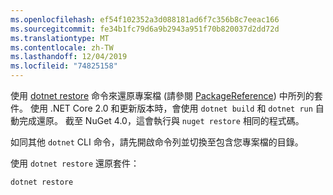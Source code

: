 ```yaml
---
ms.openlocfilehash: ef54f102352a3d088181ad6f7c356b8c7eeac166
ms.sourcegitcommit: fe34b1fc79d6a9b2943a951f70b820037d2dd72d
ms.translationtype: MT
ms.contentlocale: zh-TW
ms.lasthandoff: 12/04/2019
ms.locfileid: "74825158"
---
```

使用 [dotnet restore](/dotnet/core/tools/dotnet-restore?tabs=netcore2x) 命令來還原專案檔 (請參閱 [PackageReference](../../consume-packages/package-references-in-project-files.md)) 中所列的套件。 使用 .NET Core 2.0 和更新版本時，會使用 `dotnet build` 和 `dotnet run` 自動完成還原。 截至 NuGet 4.0，這會執行與 `nuget restore` 相同的程式碼。

如同其他 `dotnet` CLI 命令，請先開啟命令列並切換至包含您專案檔的目錄。

使用 `dotnet restore` 還原套件：

```dotnetcli
dotnet restore 
```